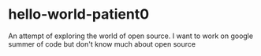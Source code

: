 # hello-world-patient0
An attempt of exploring the world of open source.
I want to work on google summer of code but don't know much about open source

